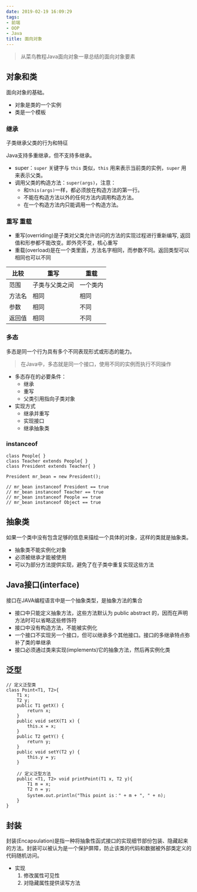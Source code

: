 ```yaml
---
date: 2019-02-19 16:09:29
tags:
- 前端
- OOP
- Java
title: 面向对象
---
```


> 从菜鸟教程Java面向对象一章总结的面向对象要素

<!-- more -->

## 对象和类

面向对象的基础。

* 对象是类的一个实例
* 类是一个模板

### 继承

子类继承父类的行为和特征

Java支持多重继承，但不支持多继承。

* super：`super` 关键字与 `this` 类似，`this` 用来表示当前类的实例，`super` 用来表示父类。
* 调用父类的构造方法：`super(args)`，注意：
  * 和`this(args)`一样，都必须放在构造方法的第一行。
  * 不能在构造方法以外的任何方法内调用构造方法。
  * 在一个构造方法内只能调用一个构造方法。

### 重写 重载

* 重写(overriding)是子类对父类允许访问的方法的实现过程进行重新编写, 返回值和形参都不能改变。即外壳不变，核心重写
* 重载(overload)是在一个类里面，方法名字相同，而参数不同。返回类型可以相同也可以不同

| 比较   | 重写           | 重载     |
| ------ | -------------- | -------- |
| 范围   | 子类与父类之间 | 一个类内 |
| 方法名 | 相同           | 相同     |
| 参数   | 相同           | 不同     |
| 返回值 | 相同           | 不同     |

### 多态

多态是同一个行为具有多个不同表现形式或形态的能力。

> 在Java中，多态就是同一个接口，使用不同的实例而执行不同操作

* 多态存在的必要条件：
  * 继承
  * 重写
  * 父类引用指向子类对象
* 实现方式
  * 继承并重写
  * 实现接口
  * 继承抽象类

### instanceof

````
class People{ }
class Teacher extends People{ }
class President extends Teacher{ }

President mr_bean = new President();

// mr_bean instanceof President == true
// mr_bean instanceof Teacher == true
// mr_bean instanceof People == true
// mr_bean instanceof Object == true
````


## 抽象类

如果一个类中没有包含足够的信息来描绘一个具体的对象，这样的类就是抽象类。

* 抽象类不能实例化对象
* 必须被继承才能被使用
* 可以为部分方法提供实现，避免了在子类中重复实现这些方法

## Java接口(interface)

接口在JAVA编程语言中是一个抽象类型，是抽象方法的集合

* 接口中只能定义抽象方法，这些方法默认为 public abstract 的，因而在声明方法时可以省略这些修饰符
* 接口中没有构造方法，不能被实例化
* 一个接口不实现另一个接口，但可以继承多个其他接口。接口的多继承特点弥补了类的单继承
* 接口必须通过类来实现(implements)它的抽象方法，然后再实例化类

## 泛型

````
// 定义泛型类
class Point<T1, T2>{
    T1 x;
    T2 y;
    public T1 getX() {
        return x;
    }
    public void setX(T1 x) {
        this.x = x;
    }
    public T2 getY() {
        return y;
    }
    public void setY(T2 y) {
        this.y = y;
    }
   
    // 定义泛型方法
    public <T1, T2> void printPoint(T1 x, T2 y){
        T1 m = x;
        T2 n = y;
        System.out.println("This point is：" + m + ", " + n);
    }
}
````

## 封装

封装(Encapsulation)是指一种将抽象性函式接口的实现细节部份包装、隐藏起来的方法。封装可以被认为是一个保护屏障，防止该类的代码和数据被外部类定义的代码随机访问。

* 实现
  1. 修改属性可见性
  2. 对隐藏属性提供读写方法